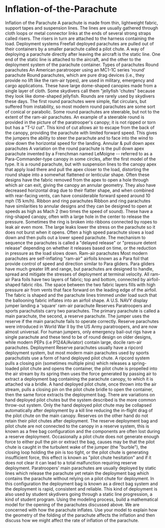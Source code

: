 # Inflation-of-the-Parachute
Inflation of the Parachute
A parachute is made from thin, lightweight fabric, support tapes and suspension lines. The lines are usually
gathered through cloth loops or metal connector links at the ends of several strong straps called risers. The risers
in turn are attached to the harness containing the load.
Deployment systems
Freefall deployed parachutes are pulled out of their containers by a smaller parachute called a pilot chute.
A way of deploying a parachute directly after leaving the aircraft is the static line. One end of the static line is
attached to the aircraft, and the other to the deployment system of the parachute container.
Types of parachutes
Round parachutes
An American paratrooper using an MC1-1C series 'round' parachute
Round parachutes, which are pure drag devices (i.e., they provide no lift like the ram-air types), are used in
military, emergency and cargo applications. These have large dome-shaped canopies made from a single layer
of cloth. Some skydivers call them "jellyfish 'chutes" because they look like dome-shaped jellyfish. Rounds are
rarely used by skydivers these days. The first round parachutes were simple, flat circulars, but suffered from
instability, so most modern round parachutes are some sort of conical or parabolic.
Some round parachutes are steerable, but not to the extent of the ram-air parachutes. An example of a steerable
round is provided in the picture of the paratrooper's canopy; it is not ripped or torn but has a "T-U cut". This
kind of cut allows air to escape from the back of the canopy, providing the parachute with limited forward
speed. This gives the jumpers the ability to steer the parachute and to face into the wind to slow down the
horizontal speed for the landing. 
Annular & pull down apex parachutes
A variation on the round parachute is the pull down apex parachute invented by a Frenchman named LeMoigne
-- referred to as a Para-Commander-type canopy in some circles, after the first model of the type. It is a round
parachute, but with suspension lines to the canopy apex that apply load there and pull the apex closer to the
load, distorting the round shape into a somewhat flattened or lenticular shape.
Often these designs have the fabric removed from the apex to open a hole through which air can exit, giving the
canopy an annular geometry. They also have decreased horizontal drag due to their flatter shape, and when
combined with rear-facing vents, can have considerable forward speed around 10 mph (15 km/h).
Ribbon and ring parachutes
Ribbon and ring parachutes have similarities to annular designs and they can be designed to open at speeds as
high as Mach 2 (two times the speed of sound). These have a ring-shaped canopy, often with a large hole in the
center to release the pressure. Sometimes the ring is broken into ribbons connected by ropes to leak air even
more. The large leaks lower the stress on the parachute so it does not burst when it opens.
Often a high speed parachute slows a load down and then pulls out a lower speed parachute. The mechanism to
sequence the parachutes is called a "delayed release" or "pressure detent release" depending on whether it
releases based on time, or the reduction in pressure as the load slows down.
Ram-air parachutes
Most modern parachutes are self-inflating "ram-air" airfoils known as a Para foil that provide control of speed
and direction similar to Para gliders. Para gliders have much greater lift and range, but parachutes are designed
to handle, spread and mitigate the stresses of deployment at terminal velocity. All ram-air Para foils have two
layers of fabric; top and bottom, connected by airfoil-shaped fabric ribs. The space between the two fabric
layers fills with high pressure air from vents that face forward on the leading edge of the airfoil. The fabric is
shaped and the parachute lines trimmed under load such that the ballooning fabric inflates into an airfoil shape.
A U.S. NAVY display jumper landing a 'square' ram-air parachute 
Reserves
Paratroopers and sports parachutists carry two parachutes. The primary parachute is called a main parachute, the
second, a reserve parachute. The jumper uses the reserve if the main parachute fails to operate correctly.
Reserve parachutes were introduced in World War II by the US Army paratroopers, and are now almost
universal. For human jumpers, only emergency bail-out rigs have a single parachute and these tend to be of
round design on older designs, while modern PEPs (i.e P124A/Aviator) contain large, docile ram-air parachutes.
Deployment
Reserve parachutes usually have a ripcord deployment system, but most modern main parachutes used by sports
parachutists use a form of hand deployed pilot chute. A ripcord system pulls a closing pin (sometimes multiple
pins) which releases a spring-loaded pilot chute and opens the container, the pilot chute is propelled into the air
stream by its spring then uses the force generated by passing air to extract a deployment bag containing the
parachute canopy, to which it is attached via a bridle. A hand deployed pilot chute, once thrown into the air
stream, pulls a closing pin on the pilot chute bridle to open the container, then the same force extracts the
deployment bag. There are variations on hand deployed pilot chutes but the system described is the more
common throw-out system. Only the hand deployed pilot chute may be collapsed automatically after
deployment by a kill line reducing the in-flight drag of the pilot chute on the main canopy. Reserves on the
other hand do not retain their pilot chutes after deployment. The reserve deployment bag and pilot chute are not
connected to the canopy in a reserve system, this is known as a free bag configuration and the components are
often lost during a reserve deployment. Occasionally a pilot chute does not generate enough force to either pull
the pin or extract the bag, causes may be that the pilot chute is caught in the turbulent wake of the jumper (the
"burble"), the closing loop holding the pin is too tight, or the pilot chute is generating insufficient force, this
effect is known as "pilot chute hesitation" and if it does not clear it can lead to a total malfunction requiring
reserve deployment.
Paratroopers' main parachutes are usually deployed by static lines which release the parachute yet retain the
deployment bag which contains the parachute without relying on a pilot chute for deployment. In this
configuration the deployment bag is known as a direct bag system and the deployment is rapid, consistent and
reliable. This kind of deployment is also used by student skydivers going through a static line progression, a
kind of student program.
Using the modeling process, build a mathematical model for the opening of the parachutes discussed
above. We are concerned with how the parachute inflates. Use your model to explain how the geometry
of the folding of the parachute affects the inflation and then discuss how we might affect the rate of
inflation of the parachute. 
